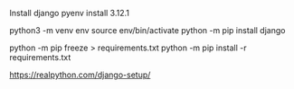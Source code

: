 Install django 
pyenv install 3.12.1

python3 -m venv env
source env/bin/activate
python -m pip install django

python -m pip freeze > requirements.txt
python -m pip install -r requirements.txt

https://realpython.com/django-setup/